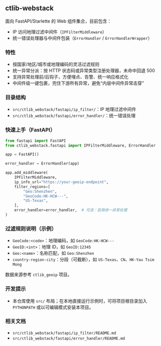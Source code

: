 ## ctlib-webstack

面向 FastAPI/Starlette 的 Web 组件集合，目前包含：

- IP 访问地理过滤中间件（`IPFilterMiddleware`）
- 统一错误处理器与中间件包装（`ErrorHandler` / `ErrorHandlerWrapper`）

### 特性

- 按国家/地区/城市或地理编码的灵活过滤规则
- 统一异常分派：按 HTTP 状态码或异常类型注册处理器，未命中回退 500
- 支持异常处理前/后钩子，方便埋点、告警、统一响应格式化
- 中间件级一键包裹，兜住下游所有异常，避免“内层中间件异常击穿”

### 目录结构

- `src/ctlib_webstack/fastapi/ip_filter/`：IP 地理过滤中间件
- `src/ctlib_webstack/fastapi/error_handler/`：统一错误处理

### 快速上手（FastAPI）

```python
from fastapi import FastAPI
from ctlib_webstack.fastapi import IPFilterMiddleware, ErrorHandler

app = FastAPI()

error_handler = ErrorHandler(app)

app.add_middleware(
    IPFilterMiddleware,
    ip_info_url="https://your-geoip-endpoint",
    filter_regions=[
        "Geo:Shenzhen",
        "GeoCode:HK-HCW---",
        "US-Texas",
    ],
    error_handler=error_handler,  # 可选：启用统一异常处理
)
```

### 过滤规则说明（示例）

- `GeoCode:<code>`：地理编码，如 `GeoCode:HK-HCW---`
- `GeoID:<int>`：地理 ID，如 `GeoID:12345`
- `Geo:<name>`：名称匹配，如 `Geo:Shenzhen`
- `country-region-city`：分段（可截断），如 `US-Texas`、`CN`、`HK-Yau Tsim Mong`

数据来源参考 `ctlib_geoip` 项目。

### 开发提示

- 本仓库使用 `src/` 布局；在本地直接运行示例时，可将项目根目录加入 `PYTHONPATH` 或以可编辑模式安装本项目。

### 相关文档

- `src/ctlib_webstack/fastapi/ip_filter/README.md`
- `src/ctlib_webstack/fastapi/error_handler/README.md`


